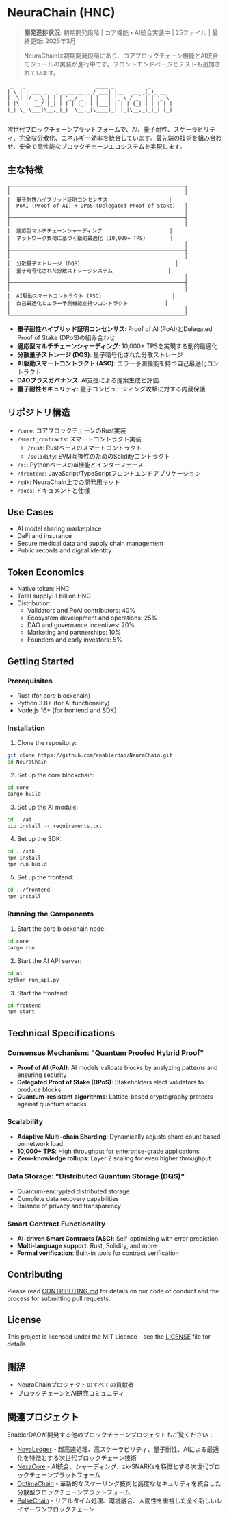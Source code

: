 # NeuraChain (HNC)

> **開発進捗状況**: 初期開発段階 | コア機能・AI統合実装中 | 25ファイル | 最終更新: 2025年3月
> 
> NeuraChainは初期開発段階にあり、コアブロックチェーン機能とAI統合モジュールの実装が進行中です。フロントエンドページとテストも追加されています。

```
 _   _                       ____ _           _       
| \ | | ___ _   _ _ __ __ _ / ___| |__   __ _(_)_ __  
|  \| |/ _ \ | | | '__/ _` | |   | '_ \ / _` | | '_ \ 
| |\  |  __/ |_| | | | (_| | |___| | | | (_| | | | | |
|_| \_|\___|\__,_|_|  \__,_|\____|_| |_|\__,_|_|_| |_|
                                                      
```

次世代ブロックチェーンプラットフォームで、AI、量子耐性、スケーラビリティ、完全な分散化、エネルギー効率を統合しています。最先端の技術を組み合わせ、安全で高性能なブロックチェーンエコシステムを実現します。

## 主な特徴

```
┌─────────────────────────────────────────────────────────┐
│                                                         │
│  量子耐性ハイブリッド証明コンセンサス                    │
│  PoAI (Proof of AI) + DPoS (Delegated Proof of Stake)   │
│                                                         │
├─────────────────────────────────────────────────────────┤
│                                                         │
│  適応型マルチチェーンシャーディング                      │
│  ネットワーク負荷に基づく動的最適化 (10,000+ TPS)        │
│                                                         │
├─────────────────────────────────────────────────────────┤
│                                                         │
│  分散量子ストレージ (DQS)                               │
│  量子暗号化された分散ストレージシステム                  │
│                                                         │
├─────────────────────────────────────────────────────────┤
│                                                         │
│  AI駆動スマートコントラクト (ASC)                       │
│  自己最適化とエラー予測機能を持つコントラクト            │
│                                                         │
└─────────────────────────────────────────────────────────┘
```

- **量子耐性ハイブリッド証明コンセンサス**: Proof of AI (PoAI)とDelegated Proof of Stake (DPoS)の組み合わせ
- **適応型マルチチェーンシャーディング**: 10,000+ TPSを実現する動的最適化
- **分散量子ストレージ (DQS)**: 量子暗号化された分散ストレージ
- **AI駆動スマートコントラクト (ASC)**: エラー予測機能を持つ自己最適化コントラクト
- **DAOプラスガバナンス**: AI支援による提案生成と評価
- **量子耐性セキュリティ**: 量子コンピューティング攻撃に対する内蔵保護

## リポジトリ構造

- `/core`: コアブロックチェーンのRust実装
- `/smart_contracts`: スマートコントラクト実装
  - `/rust`: Rustベースのスマートコントラクト
  - `/solidity`: EVM互換性のためのSolidityコントラクト
- `/ai`: Pythonベースのai機能とインターフェース
- `/frontend`: JavaScript/TypeScriptフロントエンドアプリケーション
- `/sdk`: NeuraChain上での開発用キット
- `/docs`: ドキュメントと仕様

## Use Cases

- AI model sharing marketplace
- DeFi and insurance
- Secure medical data and supply chain management
- Public records and digital identity

## Token Economics

- Native token: HNC
- Total supply: 1 billion HNC
- Distribution:
  - Validators and PoAI contributors: 40%
  - Ecosystem development and operations: 25%
  - DAO and governance incentives: 20%
  - Marketing and partnerships: 10%
  - Founders and early investors: 5%

## Getting Started

### Prerequisites

- Rust (for core blockchain)
- Python 3.8+ (for AI functionality)
- Node.js 16+ (for frontend and SDK)

### Installation

1. Clone the repository:

```bash
git clone https://github.com/enablerdao/NeuraChain.git
cd NeuraChain
```

2. Set up the core blockchain:

```bash
cd core
cargo build
```

3. Set up the AI module:

```bash
cd ../ai
pip install -r requirements.txt
```

4. Set up the SDK:

```bash
cd ../sdk
npm install
npm run build
```

5. Set up the frontend:

```bash
cd ../frontend
npm install
```

### Running the Components

1. Start the core blockchain node:

```bash
cd core
cargo run
```

2. Start the AI API server:

```bash
cd ai
python run_api.py
```

3. Start the frontend:

```bash
cd frontend
npm start
```

## Technical Specifications

### Consensus Mechanism: "Quantum Proofed Hybrid Proof"

- **Proof of AI (PoAI)**: AI models validate blocks by analyzing patterns and ensuring security
- **Delegated Proof of Stake (DPoS)**: Stakeholders elect validators to produce blocks
- **Quantum-resistant algorithms**: Lattice-based cryptography protects against quantum attacks

### Scalability

- **Adaptive Multi-chain Sharding**: Dynamically adjusts shard count based on network load
- **10,000+ TPS**: High throughput for enterprise-grade applications
- **Zero-knowledge rollups**: Layer 2 scaling for even higher throughput

### Data Storage: "Distributed Quantum Storage (DQS)"

- Quantum-encrypted distributed storage
- Complete data recovery capabilities
- Balance of privacy and transparency

### Smart Contract Functionality

- **AI-driven Smart Contracts (ASC)**: Self-optimizing with error prediction
- **Multi-language support**: Rust, Solidity, and more
- **Formal verification**: Built-in tools for contract verification

## Contributing

Please read [CONTRIBUTING.md](CONTRIBUTING.md) for details on our code of conduct and the process for submitting pull requests.

## License

This project is licensed under the MIT License - see the [LICENSE](LICENSE) file for details.

## 謝辞

- NeuraChainプロジェクトのすべての貢献者
- ブロックチェーンとAI研究コミュニティ

## 関連プロジェクト

EnablerDAOが開発する他のブロックチェーンプロジェクトもご覧ください：

- [NovaLedger](https://github.com/enablerdao/NovaLedger) - 超高速処理、高スケーラビリティ、量子耐性、AIによる最適化を特徴とする次世代ブロックチェーン技術
- [NexaCore](https://github.com/enablerdao/NexaCore) - AI統合、シャーディング、zk-SNARKsを特徴とする次世代ブロックチェーンプラットフォーム
- [OptimaChain](https://github.com/enablerdao/OptimaChain) - 革新的なスケーリング技術と高度なセキュリティを統合した分散型ブロックチェーンプラットフォーム
- [PulseChain](https://github.com/enablerdao/PulseChain) - リアルタイム処理、環境融合、人間性を重視した全く新しいレイヤーワンブロックチェーン